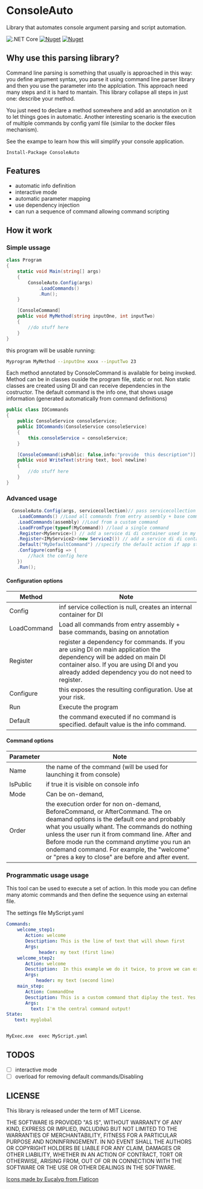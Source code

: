 # ConsoleAuto
Library that automates console argument parsing and script automation.

![.NET Core](https://github.com/zeppaman/ConsoleAuto/workflows/.NET%20Core/badge.svg)
[![Nuget](https://img.shields.io/nuget/v/ConsoleAuto)](https://www.nuget.org/packages/ConsoleAuto/)
[![Nuget](https://img.shields.io/nuget/dt/ConsoleAuto)](https://www.nuget.org/packages/ConsoleAuto/)


## Why use this parsing library?
Command line parsing is something that usually is approached in this way: you define argument syntax, you parse it using command line parser library and then you use the parameter into the applciation.
This approach need many steps and it is hard to mantain. This library collapse all steps in just one: describe your method.

You just need to declare a method somewhere and add an annotation on it to let things goes in automatic. Another interesting scenario is the execution of multiple commands by config yaml file (similar to the docker files mechanism).

See the exampe to learn how this will simplify your console application.

```
Install-Package ConsoleAuto
```


## Features

- automatic info definition
- interactive mode
- automatic parameter mapping
- use dependency injection 
- can run a sequence of command allowing command scripting

## How it work

### Simple ussage

```cs
class Program
{
    static void Main(string[] args)
    {
        ConsoleAuto.Config(args)
            .LoadCommands()
            .Run();
    }

    [ConsoleCommand]
    public void MyMethod(string inputOne, int inputTwo)
    {
        //do stuff here
	}
}
```

this program will be usable running:

```bash
Myprogram MyMethod --inputOne xxxx --inputTwo 23

```

Each method annotated by ConsoleCommand is available for being invoked. Method can be in classes ouside the program file, static or not. Non static classes are created using DI and can receive dependencies in the costructor.
The default command is the info one, that shows usage information (generated automatically from command definitions)

```cs
public class IOCommands
{
    public ConsoleService consoleService;
    public IOCommands(ConsoleService consoleService)
    {
        this.consoleService = consoleService;
    }

    [ConsoleCommand(isPublic: false,info:"provide  this description")]
    public void WriteText(string text, bool newline)
    {
        //do stuff here 
    }
}
```

### Advanced usage


```cs
  ConsoleAuto.Config(args, servicecollection)// pass servicecollection to use the same container of main application
    .LoadCommands() //Load all commands from entry assembly + base commands
    .LoadCommands(assembly) //Load from a custom command
    .LoadFromType(typeof(MyCommand)) //load a single command
    .Register<MyService>() // add a service di di container used in my commands
    .Register<IMyService2>(new Service2()) // add a service di di container used in my commands, with a custom implementation
    .Default("MyDefaultCommand") //specify the default action if app starts without any command
    .Configure(config => { 
        //hack the config here
    })
    .Run();
```

#### Configuration options
| Method  | Note |
| ------------- | ------------- |
| Config  | inf service collection is null, creates an internal container for DI  |
| LoadCommand  | Load all commands from entry assembly + base commands, basing on annotation  |
| Register  | register a dependency for commands. If you are using DI on main application the dependency will be added on main DI container also. If you are using DI and you already added dependency you do not need to register.  |
| Configure  | this exposes the resulting configuration. Use at your risk. |
| Run  | Execute the program  |
| Default  | the command executed if no command is specified. default value is the info command. |


#### Command options

| Parameter  | Note |
| ------------- | ------------- |
| Name  | the name of the command (will be used for launching it from console)  |
| IsPublic  |  if true it is visible on console info |
| Mode  | Can be on-demand,   |
| Order  | the execution order for non on-demand, BeforeCommand, or AfterCommand. The on deamand options is the default one and probably what you usually whant. The commands do nothing unless the user run it from command line. After and Before mode run the command *anytime* you run an ondemand command. For example, the "welcome" or "pres a key to close" are before and after event.    |


### Programmatic usage usage

This tool can be used to execute a set of action. In this mode you can define many atomic commands and then define the sequence using an external file. 

The settings file MyScript.yaml

```yaml
Commands:
    welcome_step1:
       Action: welcome
       Desctiption: This is the line of text that will shown first 
       Args:
            header: my text (first line)
    welcome_step2:
       Action: welcome
       Desctiption:  In this example we do it twice, to prove we can execute commands multiple times with different args.
       Args:
           header: my text (second line)
    main_step:
       Action: CommandOne
       Desctiption: This is a custom command that diplay the test. Yes, another dummy thing.
       Args:
         text: I'm the central command output!
State:
   text: myglobal



```

```bash
MyExec.exe  exec MyScript.yaml
```






## TODOS

- [ ] interactive mode
- [ ] overload for removing default commands/Disabling

## LICENSE

This library is released under the term of MIT License.


THE SOFTWARE IS PROVIDED "AS IS", WITHOUT WARRANTY OF ANY KIND, EXPRESS OR
IMPLIED, INCLUDING BUT NOT LIMITED TO THE WARRANTIES OF MERCHANTABILITY,
FITNESS FOR A PARTICULAR PURPOSE AND NONINFRINGEMENT. IN NO EVENT SHALL THE
AUTHORS OR COPYRIGHT HOLDERS BE LIABLE FOR ANY CLAIM, DAMAGES OR OTHER
LIABILITY, WHETHER IN AN ACTION OF CONTRACT, TORT OR OTHERWISE, ARISING FROM,
OUT OF OR IN CONNECTION WITH THE SOFTWARE OR THE USE OR OTHER DEALINGS IN THE
SOFTWARE.


[Icons made by Eucalyp from Flaticon](https://www.flaticon.com/authors/eucalyp)


